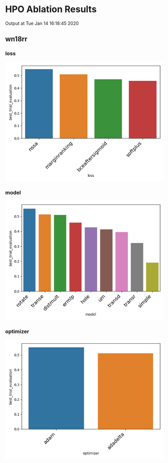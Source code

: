 # HPO Ablation Results

Output at Tue Jan 14 16:18:45 2020

## wn18rr

### loss

<img src="wn18rr_loss.png" />

### model

<img src="wn18rr_model.png" />

### optimizer

<img src="wn18rr_optimizer.png" />

